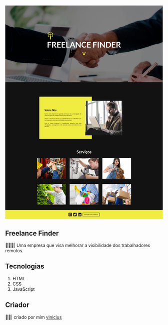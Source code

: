 <p align="center">
  <img alt="" src="print-page.jpeg">
</p>

## Freelance Finder

👨🏻‍💼| Uma empresa que visa melhorar a visibilidade dos trabalhadores remotos.

## Tecnologias

<ol>
  <li> HTML</li>
  <li> CSS</li>
  <li> JavaScript</li>
</ol>

## Criador

👦🏻| criado por mim [vinicius](https://instagram.com/viniciusw._)
